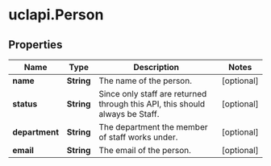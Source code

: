 # uclapi.Person

## Properties

Name | Type | Description | Notes
------------ | ------------- | ------------- | -------------
**name** | **String** | The name of the person. | [optional] 
**status** | **String** | Since only staff are returned through this API, this should always be Staff. | [optional] 
**department** | **String** | The department the member of staff works under. | [optional] 
**email** | **String** | The email of the person. | [optional] 



